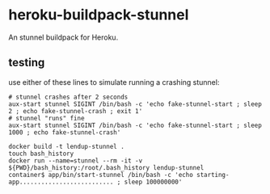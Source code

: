 # heroku-buildpack-stunnel
An stunnel buildpack for Heroku.

## testing

use either of these lines to simulate running a crashing stunnel:

```
# stunnel crashes after 2 seconds
aux-start stunnel SIGINT /bin/bash -c 'echo fake-stunnel-start ; sleep 2 ; echo fake-stunnel-crash ; exit 1'
# stunnel "runs" fine
aux-start stunnel SIGINT /bin/bash -c 'echo fake-stunnel-start ; sleep 1000 ; echo fake-stunnel-crash'
```

```
docker build -t lendup-stunnel .
touch bash_history
docker run --name=stunnel --rm -it -v ${PWD}/bash_history:/root/.bash_history lendup-stunnel
container$ app/bin/start-stunnel /bin/bash -c 'echo starting-app.......................... ; sleep 100000000'
```
